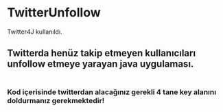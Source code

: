 # TwitterUnfollow

Twitter4J kullanıldı.

<h2>Twitterda henüz takip etmeyen kullanıcıları unfollow etmeye yarayan java uygulaması.</h2>

<h3><br>Kod içerisinde twitterdan alacağınız gerekli 4 tane key alanını doldurmanız gerekmektedir!</br></h3>
